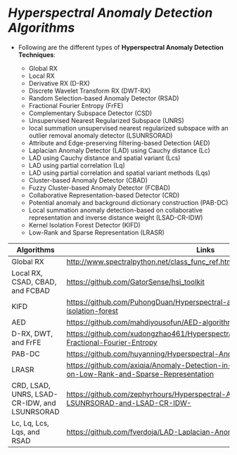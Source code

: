 # *Hyperspectral Anomaly Detection Algorithms*




* Following are the different types of **Hyperspectral Anomaly Detection Techniques**:

  * Global RX 
  * Local RX
  * Derivative RX (D-RX)
  * Discrete Wavelet Transform RX (DWT-RX)
  * Random Selection-based Anomaly Detector (RSAD) 
  * Fractional Fourier Entropy (FrFE) 
  * Complementary Subspace Detector (CSD) 
  * Unsupervised Nearest Regularized Subspace (UNRS) 
  * local summation unsupervised nearest regularized subspace with an outlier removal anomaly detector (LSUNRSORAD) 
  * Attribute and Edge-preserving filtering-based Detection (AED) 
  * Laplacian Anomaly Detector (LAD) using Cauchy distance (Lc) 
  * LAD using Cauchy distance and spatial variant (Lcs) 
  * LAD using partial correlation (Lq) 
  * LAD using partial correlation and spatial variant methods (Lqs) 
  * Cluster-based Anomaly Detector (CBAD) 
  * Fuzzy Cluster-based Anomaly Detector (FCBAD) 
  * Collaborative Representation-based Detector (CRD) 
  * Potential anomaly and background dictionary construction (PAB-DC)
  * Local summation anomaly detection-based on collaborative representation and inverse distance weight (LSAD-CR-IDW)
  * Kernel Isolation Forest Detector (KIFD) 
  * Low-Rank and Sparse Representation (LRASR)

| Algorithms | Links |
| --- | --- |
| Global RX |  http://www.spectralpython.net/class_func_ref.html#spectral.algorithms.detectors.rx |
| Local RX, CSAD, CBAD, and FCBAD | https://github.com/GatorSense/hsi_toolkit |
| KIFD | https://github.com/PuhongDuan/Hyperspectral-anomaly-detection-with-kernel-isolation-forest |
| AED | https://github.com/mahdiyousofun/AED-algorithm |
| D-RX, DWT, and FrFE | https://github.com/xudongzhao461/Hyperspectral-Anomaly-Detection-by-Fractional-Fourier-Entropy |
| PAB-DC | https://github.com/huyanning/Hyperspectral-Anomaly-Detection |
| LRASR | https://github.com/axiqia/Anomaly-Detection-in-Hyperspectral-Images-Based-on-Low-Rank-and-Sparse-Representation |
| CRD, LSAD, UNRS, LSAD-CR-IDW, and LSUNRSORAD | https://github.com/zephyrhours/Hyperspectral-Anomaly-Detection-LSUNRSORAD-and-LSAD-CR-IDW- |
| Lc, Lq, Lcs, Lqs, and RSAD | https://github.com/fverdoja/LAD-Laplacian-Anomaly-Detector |
